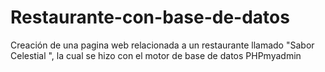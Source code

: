 # Restaurante-con-base-de-datos
Creación de una pagina web relacionada a un restaurante llamado "Sabor Celestial ", la cual se hizo con el motor de base de datos PHPmyadmin

